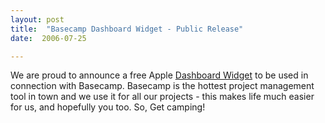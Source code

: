 ```yaml
---
layout: post
title:  "Basecamp Dashboard Widget - Public Release"
date:  2006-07-25

---
```


We are proud to announce a free Apple [Dashboard Widget](https://github.com/supagroova/basecampwidget) to be used in connection with Basecamp. Basecamp is the hottest project management tool in town and we use it for all our projects - this makes life much easier for us, and hopefully you too. So, Get camping!

